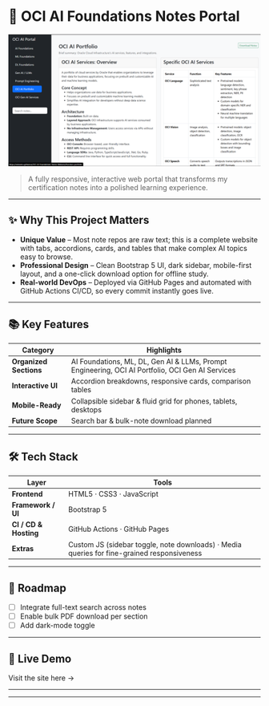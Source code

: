 # 🚀 OCI AI Foundations Notes Portal

![Site Screenshot](./screenshot.png) <!-- replace with an actual screenshot path -->

> A fully responsive, interactive web portal that transforms my certification notes into a polished learning experience.

---

## ✨ Why This Project Matters
* **Unique Value** – Most note repos are raw text; this is a complete website with tabs, accordions, cards, and tables that make complex AI topics easy to browse.  
* **Professional Design** – Clean Bootstrap 5 UI, dark sidebar, mobile-first layout, and a one-click download option for offline study.  
* **Real-world DevOps** – Deployed via GitHub Pages and automated with GitHub Actions CI/CD, so every commit instantly goes live.  

---

## 📚 Key Features
| Category | Highlights |
|----------|------------|
| **Organized Sections** | AI Foundations, ML, DL, Gen AI & LLMs, Prompt Engineering, OCI AI Portfolio, OCI Gen AI Services |
| **Interactive UI** | Accordion breakdowns, responsive cards, comparison tables |
| **Mobile-Ready** | Collapsible sidebar & fluid grid for phones, tablets, desktops |
| **Future Scope** | Search bar & bulk-note download planned |

---

## 🛠️ Tech Stack
| Layer | Tools |
|-------|-------|
| **Frontend** | HTML5 · CSS3 · JavaScript |
| **Framework / UI** | Bootstrap 5 |
| **CI / CD & Hosting** | GitHub Actions · GitHub Pages |
| **Extras** | Custom JS (sidebar toggle, note downloads) · Media queries for fine-grained responsiveness |

---

## 🚧 Roadmap
- [ ] Integrate full-text search across notes  
- [ ] Enable bulk PDF download per section  
- [ ] Add dark-mode toggle  

---

## 🎯 Live Demo
Visit the site here → 

---



---

